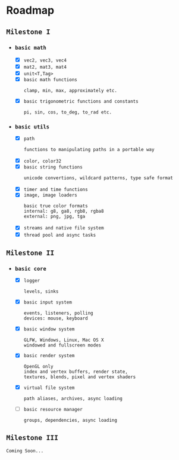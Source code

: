 # Roadmap

## `Milestone I`

- ### `basic math`
  - [x] `vec2, vec3, vec4`
  - [x] `mat2, mat3, mat4`
  - [x] `unit<T,Tag>`
  - [x] `basic math functions`
    ```
    clamp, min, max, approximately etc.
    ```
  - [x] `basic trigonometric functions and constants`
    ```
    pi, sin, cos, to_deg, to_rad etc.
    ```

- ### `basic utils`
  - [x] `path`
    ```
    functions to manipulating paths in a portable way
    ```
  - [x] `color, color32`
  - [x] `basic string functions`
    ```
    unicode convertions, wildcard patterns, type safe format
    ```
  - [x] `timer and time functions`
  - [x] `image, image loaders`
    ```
    basic true color formats
    internal: g8, ga8, rgb8, rgba8
    external: png, jpg, tga
    ```
  - [x] `streams and native file system`
  - [x] `thread pool and async tasks`

## `Milestone II`

- ### `basic core`
  - [x] `logger`
    ```
    levels, sinks
    ```
  - [x] `basic input system`
    ```
    events, listeners, polling
    devices: mouse, keyboard
    ```
  - [x] `basic window system`
    ```
    GLFW, Windows, Linux, Mac OS X
    windowed and fullscreen modes
    ```
  - [x] `basic render system`
    ```
    OpenGL only
    index and vertex buffers, render state,
    textures, blends, pixel and vertex shaders
    ```
  - [x] `virtual file system`
    ```
    path aliases, archives, async loading
    ```
  - [ ] `basic resource manager`
    ```
    groups, dependencies, async loading
    ```

## `Milestone III`

```
Coming Soon...
```

